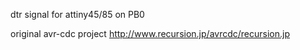 dtr signal for attiny45/85 on PB0

original avr-cdc project
http://www.recursion.jp/avrcdc/recursion.jp


